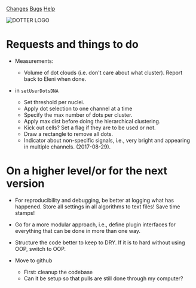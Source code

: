 <link rel="stylesheet" href="style.css">

[Changes](CHANGELOG.html)
[Bugs](BUGS.html)
[Help](HELP.html)

![DOTTER LOGO](dotter/logo_758.jpg)

# Requests and things to do

 * Measurements:
   * Volume of dot clouds (i.e. don't care about what cluster). Report
     back to Eleni when done.

 * in `setUserDotsDNA` 
   * Set threshold per nuclei.
   * Apply dot selection to one channel at a time
   * Specify the max number of dots per cluster.
   * Apply max dist before doing the hierarchical clustering.
   * Kick out cells? Set a flag if they are to be used or not.
   * Draw a rectangle to remove all dots.
   * Indicator about non-specific signals, i.e., very bright and
   appearing in multiple channels. (2017-08-29).

# On a higher level/or for the next version

 * For reproducibility and debugging, be better at logging what has
  happened. Store all settings in all algorithms to text files! Save
time stamps!

 * Go for a more modular approach, i.e., define plugin interfaces for
  everything that can be done in more than one way.

 * Structure the code better to keep to DRY. If it is to hard without
  using OOP, switch to OOP.

 * Move to github
   * First: cleanup the codebase
   * Can it be setup so that pulls are still done through my computer?

